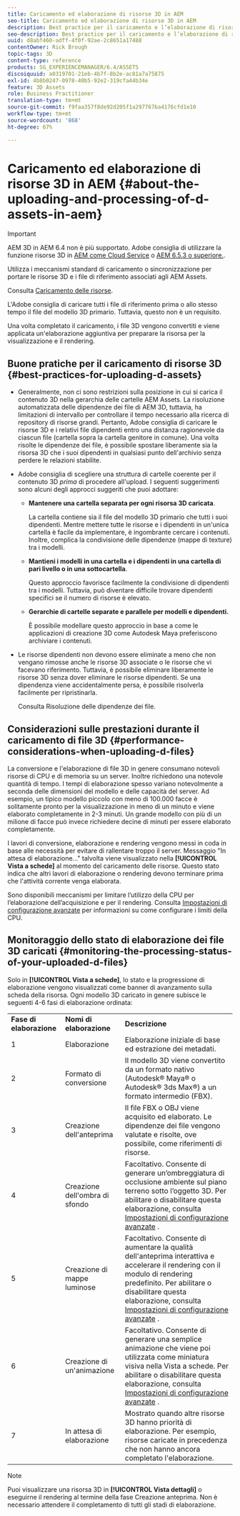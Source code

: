 ```yaml
---
title: Caricamento ed elaborazione di risorse 3D in AEM
seo-title: Caricamento ed elaborazione di risorse 3D in AEM
description: Best practice per il caricamento e l’elaborazione di risorse 3D.
seo-description: Best practice per il caricamento e l’elaborazione di risorse 3D.
uuid: d8abf460-adff-4f0f-92ae-2c8651a17488
contentOwner: Rick Brough
topic-tags: 3D
content-type: reference
products: SG_EXPERIENCEMANAGER/6.4/ASSETS
discoiquuid: a0319701-21eb-4b7f-8b2e-ac81a7a75875
exl-id: 4b8b0247-0978-40b5-92e2-319cfa44b34e
feature: 3D Assets
role: Business Practitioner
translation-type: tm+mt
source-git-commit: f9faa357f8de92d205f1a297767ba4176cfd1e10
workflow-type: tm+mt
source-wordcount: '868'
ht-degree: 67%

---
```


# Caricamento ed elaborazione di risorse 3D in AEM {#about-the-uploading-and-processing-of-d-assets-in-aem}

>[!IMPORTANT]
>
>AEM 3D in AEM 6.4 non è più supportato. Adobe consiglia di utilizzare la funzione risorse 3D in [AEM come Cloud Service](https://experienceleague.adobe.com/docs/experience-manager-cloud-service/assets/dynamicmedia/assets-3d.html#dynamicmedia) o [AEM 6.5.3 o superiore.](https://experienceleague.adobe.com/docs/experience-manager-65/assets/dynamic/assets-3d.html#dynamic).

Utilizza i meccanismi standard di caricamento o sincronizzazione per portare le risorse 3D e i file di riferimento associati agli AEM Assets.

Consulta [Caricamento delle risorse](managing-assets-touch-ui.md#uploading-assets).

L&#39;Adobe consiglia di caricare tutti i file di riferimento prima o allo stesso tempo il file del modello 3D primario. Tuttavia, questo non è un requisito.

Una volta completato il caricamento, i file 3D vengono convertiti e viene applicata un&#39;elaborazione aggiuntiva per preparare la risorsa per la visualizzazione e il rendering.

## Buone pratiche per il caricamento di risorse 3D {#best-practices-for-uploading-d-assets}

* Generalmente, non ci sono restrizioni sulla posizione in cui si carica il contenuto 3D nella gerarchia delle cartelle AEM Assets. La risoluzione automatizzata delle dipendenze dei file di AEM 3D, tuttavia, ha limitazioni di intervallo per controllare il tempo necessario alla ricerca di repository di risorse grandi. Pertanto, Adobe consiglia di caricare le risorse 3D e i relativi file dipendenti entro una distanza ragionevole da ciascun file (cartella sopra la cartella genitore in comune). Una volta risolte le dipendenze dei file, è possibile spostare liberamente sia la risorsa 3D che i suoi dipendenti in qualsiasi punto dell&#39;archivio senza perdere le relazioni stabilite.
* Adobe consiglia di scegliere una struttura di cartelle coerente per il contenuto 3D *prima* di procedere all&#39;upload. I seguenti suggerimenti sono alcuni degli approcci suggeriti che puoi adottare:

   * **Mantenere una cartella separata per ogni risorsa 3D caricata**.

      La cartella contiene sia il file del modello 3D primario che tutti i suoi dipendenti. Mentre mettere tutte le risorse e i dipendenti in un&#39;unica cartella è facile da implementare, è ingombrante cercare i contenuti. Inoltre, complica la condivisione delle dipendenze (mappe di texture) tra i modelli.

   * **Mantieni i modelli in una cartella e i dipendenti in una cartella di pari livello o in una sottocartella**.

      Questo approccio favorisce facilmente la condivisione di dipendenti tra i modelli. Tuttavia, può diventare difficile trovare dipendenti specifici se il numero di risorse è elevato.

   * **Gerarchie di cartelle separate e parallele per modelli e dipendenti.**

      È possibile modellare questo approccio in base a come le applicazioni di creazione 3D come Autodesk Maya preferiscono archiviare i contenuti.

* Le risorse dipendenti non devono essere eliminate a meno che non vengano rimosse anche le risorse 3D associate o le risorse che vi facevano riferimento. Tuttavia, è possibile eliminare liberamente le risorse 3D senza dover eliminare le risorse dipendenti. Se una dipendenza viene accidentalmente persa, è possibile risolverla facilmente per ripristinarla.

   Consulta Risoluzione delle dipendenze dei file.

## Considerazioni sulle prestazioni durante il caricamento di file 3D {#performance-considerations-when-uploading-d-files}

La conversione e l&#39;elaborazione di file 3D in genere consumano notevoli risorse di CPU e di memoria su un server. Inoltre richiedono una notevole quantità di tempo. I tempi di elaborazione spesso variano notevolmente a seconda delle dimensioni del modello e delle capacità del server. Ad esempio, un tipico modello piccolo con meno di 100.000 facce è solitamente pronto per la visualizzazione in meno di un minuto e viene elaborato completamente in 2-3 minuti. Un grande modello con più di un milione di facce può invece richiedere decine di minuti per essere elaborato completamente.

I lavori di conversione, elaborazione e rendering vengono messi in coda in base alle necessità per evitare di rallentare troppo il server. Messaggio &quot;In attesa di elaborazione...&quot; talvolta viene visualizzato nella **[!UICONTROL Vista a schede]** al momento del caricamento delle risorse. Questo stato indica che altri lavori di elaborazione o rendering devono terminare prima che l&#39;attività corrente venga elaborata.

Sono disponibili meccanismi per limitare l’utilizzo della CPU per l’elaborazione dell’acquisizione e per il rendering. Consulta [Impostazioni di configurazione avanzate](advanced-config-3d.md) per informazioni su come configurare i limiti della CPU.

## Monitoraggio dello stato di elaborazione dei file 3D caricati {#monitoring-the-processing-status-of-your-uploaded-d-files}

Solo in **[!UICONTROL Vista a schede]**, lo stato e la progressione di elaborazione vengono visualizzati come banner di avanzamento sulla scheda della risorsa. Ogni modello 3D caricato in genere subisce le seguenti 4-6 fasi di elaborazione ordinata:

<table> 
 <tbody> 
  <tr> 
   <td><strong>Fase di elaborazione</strong><br /> </td> 
   <td><strong>Nomi di elaborazione</strong></td> 
   <td><strong>Descrizione</strong></td> 
  </tr> 
  <tr> 
   <td>1</td> 
   <td>Elaborazione</td> 
   <td>Elaborazione iniziale di base ed estrazione dei metadati.</td> 
  </tr> 
  <tr> 
   <td>2</td> 
   <td>Formato di conversione</td> 
   <td>Il modello 3D viene convertito da un formato nativo (Autodesk® Maya® o Autodesk® 3ds Max®) a un formato intermedio (FBX).</td> 
  </tr> 
  <tr> 
   <td>3</td> 
   <td>Creazione dell'anteprima</td> 
   <td>Il file FBX o OBJ viene acquisito ed elaborato. Le dipendenze dei file vengono valutate e risolte, ove possibile, come riferimenti di risorse.</td> 
  </tr> 
  <tr> 
   <td>4</td> 
   <td>Creazione dell'ombra di sfondo</td> 
   <td>Facoltativo. Consente di generare un’ombreggiatura di occlusione ambiente sul piano terreno sotto l’oggetto 3D. Per abilitare o disabilitare questa elaborazione, consulta <a href="/help/assets/advanced-config-3d.md">Impostazioni di configurazione avanzate</a> .</td> 
  </tr> 
  <tr> 
   <td>5<br /> </td> 
   <td>Creazione di mappe luminose</td> 
   <td>Facoltativo. Consente di aumentare la qualità dell'anteprima interattiva e accelerare il rendering con il modulo di rendering predefinito. Per abilitare o disabilitare questa elaborazione, consulta <a href="/help/assets/advanced-config-3d.md">Impostazioni di configurazione avanzate</a> .</td> 
  </tr> 
  <tr> 
   <td>6<br /> </td> 
   <td>Creazione di un'animazione</td> 
   <td>Facoltativo. Consente di generare una semplice animazione che viene poi utilizzata come miniatura visiva nella Vista a schede. Per abilitare o disabilitare questa elaborazione, consulta <a href="/help/assets/advanced-config-3d.md">Impostazioni di configurazione avanzate</a> .</td> 
  </tr> 
  <tr> 
   <td>7<br /> </td> 
   <td>In attesa di elaborazione</td> 
   <td>Mostrato quando altre risorse 3D hanno priorità di elaborazione. Per esempio, risorse caricate in precedenza che non hanno ancora completato l'elaborazione.</td> 
  </tr> 
 </tbody> 
</table>

>[!NOTE]
>
>Puoi visualizzare una risorsa 3D in **[!UICONTROL Vista dettagli]** o eseguirne il rendering al termine della fase Creazione anteprima. Non è necessario attendere il completamento di tutti gli stadi di elaborazione.
